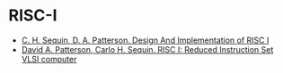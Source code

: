 RISC-I
======

* [C. H. Sequin, D. A. Patterson. Design And Implementation of RISC I](https://www2.eecs.berkeley.edu/Pubs/TechRpts/1982/CSD-82-106.pdf)
* [David A. Patterson, Carlo H. Sequin. RISC I: Reduced Instruction Set VLSI computer](https://www.cse.iitk.ac.in/users/biswap/CS422/RISC-ISCA81.pdf)
